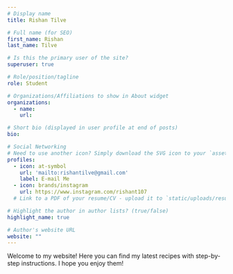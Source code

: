 ```yaml
---
# Display name
title: Rishan Tilve

# Full name (for SEO)
first_name: Rishan
last_name: Tilve

# Is this the primary user of the site?
superuser: true

# Role/position/tagline
role: Student

# Organizations/Affiliations to show in About widget
organizations:
  - name: 
    url: 

# Short bio (displayed in user profile at end of posts)
bio:  

# Social Networking
# Need to use another icon? Simply download the SVG icon to your `assets/media/icons/` folder.
profiles:
  - icon: at-symbol
    url: 'mailto:rishantilve@gmail.com'
    label: E-mail Me
  - icon: brands/instagram
    url: https://www.instagram.com/rishant107
  # Link to a PDF of your resume/CV - upload it to `static/uploads/resume.pdf`

# Highlight the author in author lists? (true/false)
highlight_name: true

# Author's website URL
website: ""
---
```


Welcome to my website! Here you can find my latest recipes with step-by-step instructions. I hope you enjoy them! 
